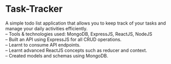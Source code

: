 ﻿# Task-Tracker

A simple todo list application that allows you to keep track of your tasks and manage your daily activities efficiently.<br>
– Tools & technologies used: MongoDB, ExpressJS, ReactJS, NodeJS<br>
– Built an API using ExpressJS for all CRUD operations.<br>
– Learnt to consume API endpoints.<br>
– Learnt advanced ReactJS concepts such as reducer and context.<br>
– Created models and schemas using MongoDB.

